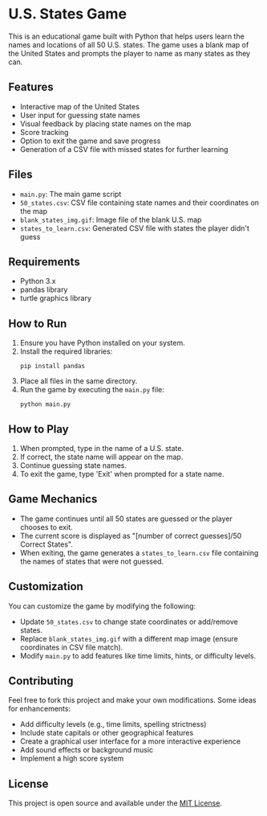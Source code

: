 # U.S. States Game

This is an educational game built with Python that helps users learn the names and locations of all 50 U.S. states. The game uses a blank map of the United States and prompts the player to name as many states as they can.

## Features

- Interactive map of the United States
- User input for guessing state names
- Visual feedback by placing state names on the map
- Score tracking
- Option to exit the game and save progress
- Generation of a CSV file with missed states for further learning

## Files

- `main.py`: The main game script
- `50_states.csv`: CSV file containing state names and their coordinates on the map
- `blank_states_img.gif`: Image file of the blank U.S. map
- `states_to_learn.csv`: Generated CSV file with states the player didn't guess

## Requirements

- Python 3.x
- pandas library
- turtle graphics library

## How to Run

1. Ensure you have Python installed on your system.
2. Install the required libraries:
   ```
   pip install pandas
   ```
3. Place all files in the same directory.
4. Run the game by executing the `main.py` file:
   ```
   python main.py
   ```

## How to Play

1. When prompted, type in the name of a U.S. state.
2. If correct, the state name will appear on the map.
3. Continue guessing state names.
4. To exit the game, type 'Exit' when prompted for a state name.

## Game Mechanics

- The game continues until all 50 states are guessed or the player chooses to exit.
- The current score is displayed as "[number of correct guesses]/50 Correct States".
- When exiting, the game generates a `states_to_learn.csv` file containing the names of states that were not guessed.

## Customization

You can customize the game by modifying the following:

- Update `50_states.csv` to change state coordinates or add/remove states.
- Replace `blank_states_img.gif` with a different map image (ensure coordinates in CSV file match).
- Modify `main.py` to add features like time limits, hints, or difficulty levels.

## Contributing

Feel free to fork this project and make your own modifications. Some ideas for enhancements:
- Add difficulty levels (e.g., time limits, spelling strictness)
- Include state capitals or other geographical features
- Create a graphical user interface for a more interactive experience
- Add sound effects or background music
- Implement a high score system

## License

This project is open source and available under the [MIT License](https://opensource.org/licenses/MIT).
